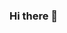 ### Hi there 👋

<!--
**enmanuelxmorillo/enmanuelxmorillo** is a ✨ _special_ ✨ repository because its `README.md` (this file) appears on your GitHub profile.

Here are some ideas to get you started:

- 🔭 I’m currently working on gethub
- 🌱 I’m currently learning coding
- 👯 I’m looking to collaborate on different coding languages
- 🤔 I’m looking for help with everything
- 💬 Ask me about my future plans 
- 📫 How to reach me: @enmanuel.morillo@uri.edu
- 😄 Pronouns: he/him
- ⚡ Fun fact: I speak spanish and english fluently 
-->
